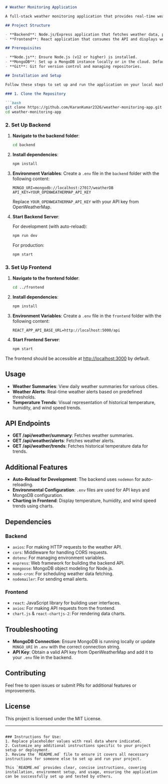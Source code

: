 
```markdown
# Weather Monitoring Application

A full-stack weather monitoring application that provides real-time weather summaries, alerts, and historical temperature trends. The app includes a backend API for weather data processing and a frontend to display the data visually.

## Project Structure

- **Backend**: Node.js/Express application that fetches weather data, processes it, and stores it in MongoDB.
- **Frontend**: React application that consumes the API and displays weather summaries, alerts, and trends using charts.

## Prerequisites

- **Node.js**: Ensure Node.js (v12 or higher) is installed.
- **MongoDB**: Set up a MongoDB instance locally or in the cloud. Default local connection URI is used in this setup.
- **Git**: Git for version control and managing repositories.

## Installation and Setup

Follow these steps to set up and run the application on your local machine.

### 1. Clone the Repository

```bash
git clone https://github.com/KaranKumar2326/weather-monitoring-app.git
cd weather-monitoring-app
```

### 2. Set Up Backend

1. **Navigate to the backend folder**:

   ```bash
   cd backend
   ```

2. **Install dependencies**:

   ```bash
   npm install
   ```

3. **Environment Variables**: Create a `.env` file in the `backend` folder with the following content:

   ```plaintext
   MONGO_URI=mongodb://localhost:27017/weatherDB
   API_KEY=YOUR_OPENWEATHERMAP_API_KEY
   ```

   Replace `YOUR_OPENWEATHERMAP_API_KEY` with your API key from OpenWeatherMap.

4. **Start Backend Server**:

   For development (with auto-reload):

   ```bash
   npm run dev
   ```

   For production:

   ```bash
   npm start
   ```

### 3. Set Up Frontend

1. **Navigate to the frontend folder**:

   ```bash
   cd ../frontend
   ```

2. **Install dependencies**:

   ```bash
   npm install
   ```

3. **Environment Variables**: Create a `.env` file in the `frontend` folder with the following content:

   ```plaintext
   REACT_APP_API_BASE_URL=http://localhost:5000/api
   ```

4. **Start Frontend Server**:

   ```bash
   npm start
   ```

The frontend should be accessible at [http://localhost:3000](http://localhost:3000) by default.

## Usage

- **Weather Summaries**: View daily weather summaries for various cities.
- **Weather Alerts**: Real-time weather alerts based on predefined thresholds.
- **Temperature Trends**: Visual representation of historical temperature, humidity, and wind speed trends.

## API Endpoints

- **GET /api/weather/summary**: Fetches weather summaries.
- **GET /api/weather/alerts**: Fetches weather alerts.
- **GET /api/weather/trends**: Fetches historical temperature data for trends.

## Additional Features

- **Auto-Reload for Development**: The backend uses `nodemon` for auto-reloading.
- **Environmental Configuration**: `.env` files are used for API keys and MongoDB configuration.
- **Charting in Frontend**: Display temperature, humidity, and wind speed trends using charts.

## Dependencies

### Backend

- `axios`: For making HTTP requests to the weather API.
- `cors`: Middleware for handling CORS requests.
- `dotenv`: For managing environment variables.
- `express`: Web framework for building the backend API.
- `mongoose`: MongoDB object modeling for Node.js.
- `node-cron`: For scheduling weather data fetching.
- `nodemailer`: For sending email alerts.

### Frontend

- `react`: JavaScript library for building user interfaces.
- `axios`: For making API requests from the frontend.
- `chart.js` & `react-chartjs-2`: For rendering data charts.

## Troubleshooting

- **MongoDB Connection**: Ensure MongoDB is running locally or update `MONGO_URI` in `.env` with the correct connection string.
- **API Key**: Obtain a valid API key from OpenWeatherMap and add it to your `.env` file in the backend.

## Contributing

Feel free to open issues or submit PRs for additional features or improvements.

## License

This project is licensed under the MIT License.

---

```

### Instructions for Use:
1. Replace placeholder values with real data where indicated.
2. Customize any additional instructions specific to your project setup or deployment.
3. Review the `README.md` file to ensure it covers all necessary instructions for someone else to set up and run your project.

This `README.md` provides clear, concise instructions, covering installation, environment setup, and usage, ensuring the application can be successfully set up and tested by others.
